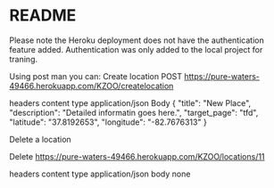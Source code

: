 # README

Please note the Heroku deployment does not have the authentication feature added. Authentication was only added
to the local project for traning. 


Using post man you can: 
Create location
POST  https://pure-waters-49466.herokuapp.com/KZOO/createlocation

headers  content type  application/json
Body 
{
	"title": "New Place",
	"description": "Detailed informatin goes here.",
	"target_page": "tfd",
	"latitude": "37.8192653",
	"longitude": "-82.7676313"
}

Delete a location 

Delete  https://pure-waters-49466.herokuapp.com/KZOO/locations/11

headers   content type   application/json
body none





